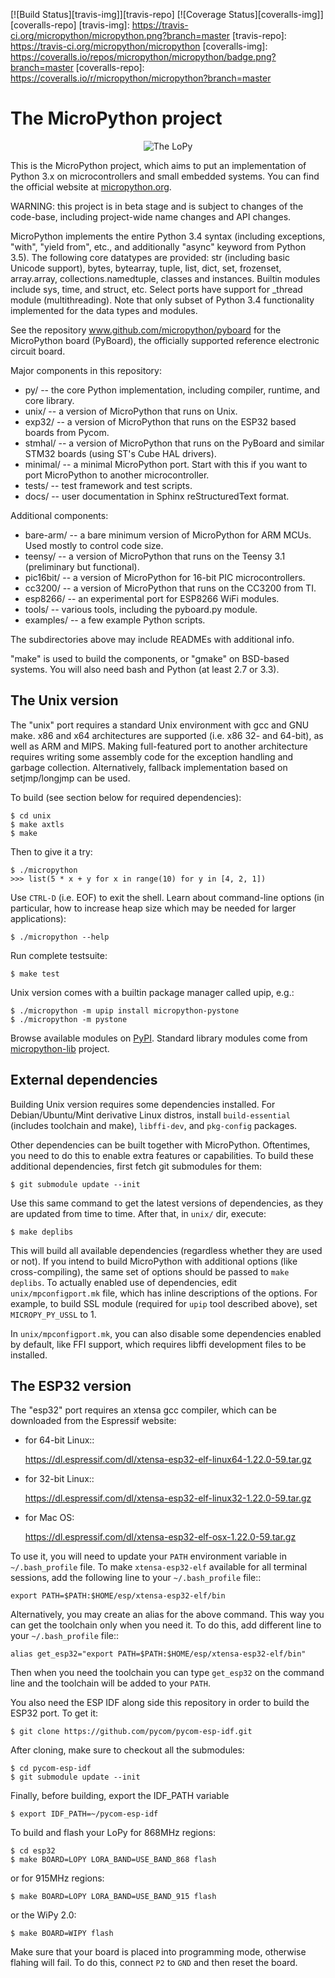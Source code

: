 [![Build Status][travis-img]][travis-repo] [![Coverage Status][coveralls-img]][coveralls-repo]
[travis-img]:  https://travis-ci.org/micropython/micropython.png?branch=master
[travis-repo]: https://travis-ci.org/micropython/micropython
[coveralls-img]:  https://coveralls.io/repos/micropython/micropython/badge.png?branch=master
[coveralls-repo]: https://coveralls.io/r/micropython/micropython?branch=master

The MicroPython project
=======================
<p align="center">
  <img src="https://raw.githubusercontent.com/pycom/LoPy/master/images/LopySide.jpg" alt="The LoPy"/>
</p>

This is the MicroPython project, which aims to put an implementation
of Python 3.x on microcontrollers and small embedded systems.
You can find the official website at [micropython.org](http://www.micropython.org).

WARNING: this project is in beta stage and is subject to changes of the
code-base, including project-wide name changes and API changes.

MicroPython implements the entire Python 3.4 syntax (including exceptions,
"with", "yield from", etc., and additionally "async" keyword from Python 3.5).
The following core datatypes are provided: str (including basic Unicode
support), bytes, bytearray, tuple, list, dict, set, frozenset, array.array,
collections.namedtuple, classes and instances. Builtin modules include sys,
time, and struct, etc. Select ports have support for _thread module
(multithreading). Note that only subset of Python 3.4 functionality
implemented for the data types and modules.

See the repository www.github.com/micropython/pyboard for the MicroPython
board (PyBoard), the officially supported reference electronic circuit board.

Major components in this repository:
- py/ -- the core Python implementation, including compiler, runtime, and
  core library.
- unix/ -- a version of MicroPython that runs on Unix.
- exp32/ -- a version of MicroPython that runs on the ESP32 based boards from Pycom.
- stmhal/ -- a version of MicroPython that runs on the PyBoard and similar
  STM32 boards (using ST's Cube HAL drivers).
- minimal/ -- a minimal MicroPython port. Start with this if you want
  to port MicroPython to another microcontroller.
- tests/ -- test framework and test scripts.
- docs/ -- user documentation in Sphinx reStructuredText format.

Additional components:
- bare-arm/ -- a bare minimum version of MicroPython for ARM MCUs. Used
  mostly to control code size.
- teensy/ -- a version of MicroPython that runs on the Teensy 3.1
  (preliminary but functional).
- pic16bit/ -- a version of MicroPython for 16-bit PIC microcontrollers.
- cc3200/ -- a version of MicroPython that runs on the CC3200 from TI.
- esp8266/ -- an experimental port for ESP8266 WiFi modules.
- tools/ -- various tools, including the pyboard.py module.
- examples/ -- a few example Python scripts.

The subdirectories above may include READMEs with additional info.

"make" is used to build the components, or "gmake" on BSD-based systems.
You will also need bash and Python (at least 2.7 or 3.3).

The Unix version
----------------

The "unix" port requires a standard Unix environment with gcc and GNU make.
x86 and x64 architectures are supported (i.e. x86 32- and 64-bit), as well
as ARM and MIPS. Making full-featured port to another architecture requires
writing some assembly code for the exception handling and garbage collection.
Alternatively, fallback implementation based on setjmp/longjmp can be used.

To build (see section below for required dependencies):

    $ cd unix
    $ make axtls
    $ make

Then to give it a try:

    $ ./micropython
    >>> list(5 * x + y for x in range(10) for y in [4, 2, 1])

Use `CTRL-D` (i.e. EOF) to exit the shell.
Learn about command-line options (in particular, how to increase heap size
which may be needed for larger applications):

    $ ./micropython --help

Run complete testsuite:

    $ make test

Unix version comes with a builtin package manager called upip, e.g.:

    $ ./micropython -m upip install micropython-pystone
    $ ./micropython -m pystone

Browse available modules on
[PyPI](https://pypi.python.org/pypi?%3Aaction=search&term=micropython).
Standard library modules come from
[micropython-lib](https://github.com/micropython/micropython-lib) project.

External dependencies
---------------------

Building Unix version requires some dependencies installed. For
Debian/Ubuntu/Mint derivative Linux distros, install `build-essential`
(includes toolchain and make), `libffi-dev`, and `pkg-config` packages.

Other dependencies can be built together with MicroPython. Oftentimes,
you need to do this to enable extra features or capabilities. To build
these additional dependencies, first fetch git submodules for them:

    $ git submodule update --init

Use this same command to get the latest versions of dependencies, as
they are updated from time to time. After that, in `unix/` dir, execute:

    $ make deplibs

This will build all available dependencies (regardless whether they
are used or not). If you intend to build MicroPython with additional
options (like cross-compiling), the same set of options should be passed
to `make deplibs`. To actually enabled use of dependencies, edit
`unix/mpconfigport.mk` file, which has inline descriptions of the options.
For example, to build SSL module (required for `upip` tool described above),
set `MICROPY_PY_USSL` to 1.

In `unix/mpconfigport.mk`, you can also disable some dependencies enabled
by default, like FFI support, which requires libffi development files to
be installed.

The ESP32 version
-----------------

The "esp32" port requires an xtensa gcc compiler, which can be downloaded from
the Espressif website:

- for 64-bit Linux::

    https://dl.espressif.com/dl/xtensa-esp32-elf-linux64-1.22.0-59.tar.gz

- for 32-bit Linux::

    https://dl.espressif.com/dl/xtensa-esp32-elf-linux32-1.22.0-59.tar.gz

- for Mac OS:

    https://dl.espressif.com/dl/xtensa-esp32-elf-osx-1.22.0-59.tar.gz

To use it, you will need to update your ``PATH`` environment variable in ``~/.bash_profile`` file. To make ``xtensa-esp32-elf`` available for all terminal sessions, add the following line to your ``~/.bash_profile`` file::

    export PATH=$PATH:$HOME/esp/xtensa-esp32-elf/bin

Alternatively, you may create an alias for the above command. This way you can get the toolchain only when you need it. To do this, add different line to your ``~/.bash_profile`` file::

    alias get_esp32="export PATH=$PATH:$HOME/esp/xtensa-esp32-elf/bin"

Then when you need the toolchain you can type ``get_esp32`` on the command line and the toolchain will be added to your ``PATH``.

You also need the ESP IDF along side this repository in order to build the ESP32 port.
To get it:

    $ git clone https://github.com/pycom/pycom-esp-idf.git

After cloning, make sure to checkout all the submodules:

    $ cd pycom-esp-idf
    $ git submodule update --init

Finally, before building, export the IDF_PATH variable

    $ export IDF_PATH=~/pycom-esp-idf

To build and flash your LoPy for 868MHz regions:

    $ cd esp32
    $ make BOARD=LOPY LORA_BAND=USE_BAND_868 flash

or for 915MHz regions:

    $ make BOARD=LOPY LORA_BAND=USE_BAND_915 flash

or the WiPy 2.0:

    $ make BOARD=WIPY flash

Make sure that your board is placed into programming mode, otherwise flahing will fail.
To do this, connect ``P2`` to ``GND`` and then reset the board.
